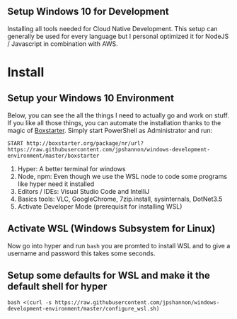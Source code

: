 ## Setup Windows 10 for Development

Installing all tools needed for Cloud Native Development. This setup can generally be used for every language but I personal optimized it for NodeJS / Javascript in combination with AWS.

# Install

## Setup your Windows 10 Environment
Below, you can see the all the things I need to actually go and work on stuff. If you like all those things, you can automate the installation thanks to the magic of [Boxstarter](http://boxstarter.org/). Simply start PowerShell as Administrator and run:

```
START http://boxstarter.org/package/nr/url?https://raw.githubusercontent.com/jpshannon/windows-development-environment/master/boxstarter
```

1. Hyper: A better terminal for windows
1. Node, npm: Even though we use the WSL node to code some programs like hyper need it installed 
1. Editors / IDEs: Visual Studio Code and IntelliJ
1. Basics tools: VLC, GoogleChrome, 7zip.install, sysinternals, DotNet3.5
1. Activate Developer Mode (prerequisit for installing WSL)

## Activate WSL (Windows Subsystem for Linux)
Now go into hyper and run `bash` you are promted to install WSL and to give a username and password this takes some seconds. 

## Setup some defaults for WSL and make it the default shell for hyper
```
bash <(curl -s https://raw.githubusercontent.com/jpshannon/windows-development-environment/master/configure_wsl.sh)
```
